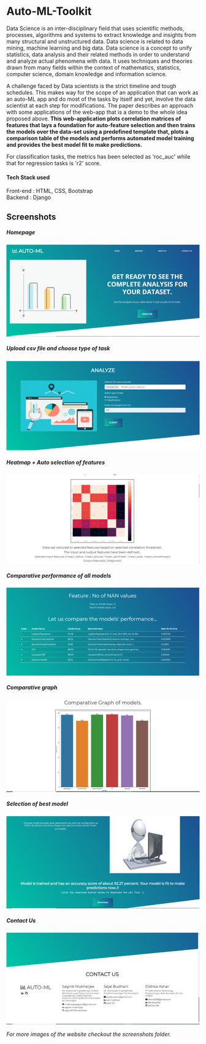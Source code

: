 # Auto-ML-Toolkit
Data Science is an inter-disciplinary field that uses scientific methods, processes, algorithms and systems to extract knowledge and insights from many structural and unstructured data. Data science is related to data mining, machine learning and big data. Data science is a concept to unify statistics, data analysis and their related methods in order to understand and analyze actual phenomena with data. It uses techniques and theories drawn from many fields within the context of mathematics, statistics, computer science, domain knowledge and information science.

A challenge faced by Data scientists is the strict timeline and tough schedules. This makes way for the scope of an application that can work as an auto-ML app and do most of the tasks by itself and yet, involve the data scientist at each step for modifications. The paper describes an approach with some applications of the web-app that is a demo to the whole idea proposed above.<b> This web-application plots correlation matrices of features that lays a foundation for auto-feature selection and then trains the models over the data-set using a predefined template that, plots a comparison table of the models and performs automated model training and provides the best model fit to make predictions.</b>

For classification tasks, the metrics has been selected as 'roc_auc' while that for regression tasks is 'r2' score.

#### Tech Stack used
Front-end : HTML, CSS, Bootstrap\
Backend : Django

 ## Screenshots
 ##### Homepage
 ![](screenshots/homepage.png)
 
 ##### Upload csv file and choose type of task
 ![](screenshots/analyse.png)
 
 ##### Heatmap + Auto selection of features
 ![](screenshots/heatmap.png)
 
  ##### Comparative performance of all models
 ![](screenshots/performance.png)
 
   ##### Comparative graph
 ![](screenshots/graph.png)
 
   ##### Selection of best model
 ![](screenshots/best_model.png)
 
   ##### Contact Us
 ![](screenshots/contact.png)
 
 *For more images of the website checkout the screenshots folder.*

